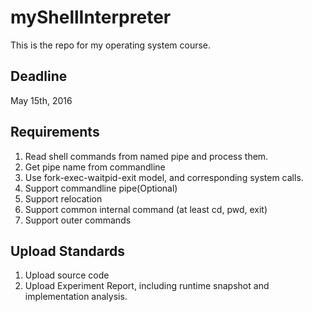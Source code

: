 # myShellInterpreter #
This is the repo for my operating system course.

## Deadline ##
May 15th, 2016

## Requirements ##
1. Read shell commands from named pipe and process them.
2. Get pipe name from commandline
3. Use fork-exec-waitpid-exit model, and corresponding system calls.
4. Support commandline pipe(Optional)
5. Support relocation
6. Support common internal command (at least cd, pwd, exit)
7. Support outer commands

## Upload Standards ##
1. Upload source code
2. Upload Experiment Report, including runtime snapshot and implementation analysis.
